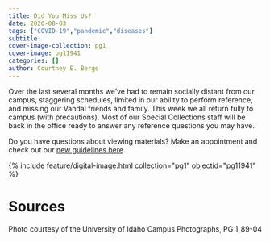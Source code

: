 ```yaml
---
title: Did You Miss Us?
date: 2020-08-03
tags: ["COVID-19","pandemic","diseases"]
subtitle: 
cover-image-collection: pg1
cover-image: pg11941
categories: []
author: Courtney E. Berge
---
```


Over the last several months we’ve had to remain socially distant from our campus, staggering schedules, limited in our ability to perform reference, and missing our Vandal friends and family. This week we all return fully to campus (with precautions). Most of our Special Collections staff will be back in the office ready to answer any reference questions you may have.

Do you have questions about viewing materials? Make an appointment and check out our [new guidelines here](https://www.lib.uidaho.edu/special-collections/rules.html).

{% include feature/digital-image.html collection="pg1" objectid="pg11941" %}

# Sources

Photo courtesy of the University of Idaho Campus Photographs, PG 1_89-04
